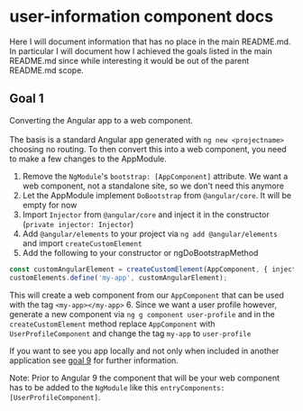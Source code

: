 # user-information component docs
Here I will document information that has no place in the main README.md.
<br>
In particular I will document how I achieved the goals listed in the main README.md since
while interesting it would be out of the parent README.md scope.

## Goal 1
Converting the Angular app to a web component.
<br>
<br>
The basis is a standard Angular app generated with `ng new <projectname>` choosing no routing.
To then convert this into a web component, you need to make a few changes to the AppModule.
1. Remove the `NgModule`'s `bootstrap: [AppComponent]` attribute. We want a web component, not a standalone site, so we don't need this anymore
2. Let the AppModule implement `DoBootstrap` from `@angular/core`. It will be empty for now
3. Import `Injector` from `@angular/core` and inject it in the constructor (`private injector: Injector`)
4. Add `@angular/elements` to your project via `ng add @angular/elements` and import `createCustomElement`
5. Add the following to your constructor or ngDoBootstrapMethod
```typescript
const customAngularElement = createCustomElement(AppComponent, { injector: this.injector });
customElements.define('my-app', customAngularElement);
```
This will create a web component from our `AppComponent` that can be used with the tag `<my-app></my-app>`
6. Since we want a user profile however, generate a new component via `ng g component user-profile` and in the `createCustomElement` method replace `AppComponent` with `UserProfileComponent` and change the tag `my-app` to `user-profile`

If you want to see you app locally and not only when included in another application see [goal 9](/#Goal-9) for further information.

Note: Prior to Angular 9 the component that will be your web component has to be added to the `NgModule` like this `entryComponents: [UserProfileComponent]`.

